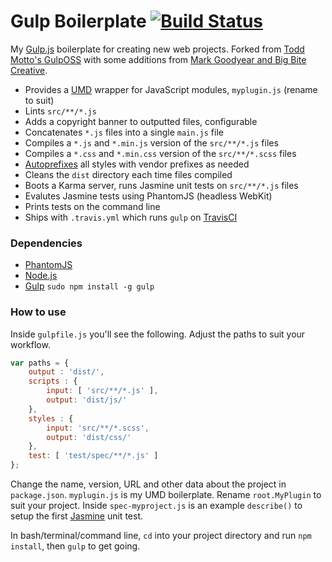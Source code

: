 # Gulp Boilerplate [![Build Status](https://travis-ci.org/cferdinandi/gulp-boilerplate.svg)](https://travis-ci.org/cferdinandi/gulp-boilerplate)

My [Gulp.js](http://gulpjs.com/) boilerplate for creating new web projects. Forked from [Todd Motto's GulpOSS](https://github.com/toddmotto/gulp-oss) with some additions from [Mark Goodyear and Big Bite Creative](https://github.com/bigbitecreative/base).

* Provides a [UMD](https://github.com/umdjs/umd) wrapper for JavaScript modules, `myplugin.js` (rename to suit)
* Lints `src/**/*.js`
* Adds a copyright banner to outputted files, configurable
* Concatenates `*.js` files into a single `main.js` file
* Compiles a `*.js` and `*.min.js` version of the `src/**/*.js` files
* Compiles a `*.css` and `*.min.css` version of the `src/**/*.scss` files
* [Autoprefixes](https://github.com/ai/autoprefixer) all styles with vendor prefixes as needed
* Cleans the `dist` directory each time files compiled
* Boots a Karma server, runs Jasmine unit tests on `src/**/*.js` files
* Evalutes Jasmine tests using PhantomJS (headless WebKit)
* Prints tests on the command line
* Ships with `.travis.yml` which runs `gulp` on [TravisCI](https://travis-ci.org)

### Dependencies

* [PhantomJS](http://phantomjs.org)
* [Node.js](http://nodejs.org)
* [Gulp](http://gulpjs.com) `sudo npm install -g gulp`

### How to use

Inside `gulpfile.js` you'll see the following. Adjust the paths to suit your workflow.

```js
var paths = {
	output : 'dist/',
	scripts : {
		input: [ 'src/**/*.js' ],
		output: 'dist/js/'
	},
	styles : {
		input: 'src/**/*.scss',
		output: 'dist/css/'
	},
	test: [ 'test/spec/**/*.js' ]
};
```

Change the name, version, URL and other data about the project in `package.json`. `myplugin.js` is my UMD boilerplate. Rename `root.MyPlugin` to suit your project. Inside `spec-myproject.js` is an example `describe()` to setup the first [Jasmine](http://jasmine.github.io) unit test.

In bash/terminal/command line, `cd` into your project directory and run `npm install`, then `gulp` to get going.